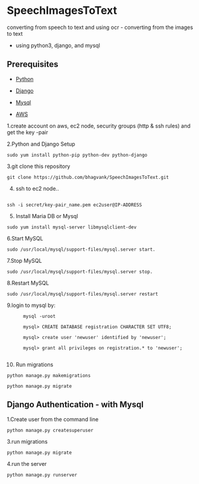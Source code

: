 # SpeechImagesToText
converting from speech to text and using ocr - converting from the images to text

  * using python3, django, and mysql
  
## Prerequisites

  * [Python](https://www.python.org/downloads/)

  * [Django](https://docs.djangoproject.com/en/2.0/topics/install/#installing-official-release)

  * [Mysql](https://dev.mysql.com/downloads/mysql/)
  
  * [AWS](https://aws.amazon.com)
  
1.create account on aws, ec2 node, security groups (http & ssh rules) and get the key -pair

2.Python and Django Setup
```
sudo yum install python-pip python-dev python-django
```

3.git clone this repository
```
git clone https://github.com/bhagvank/SpeechImagesToText.git

```

4. ssh to ec2 node..
```

ssh -i secret/key-pair_name.pem ec2user@IP-ADDRESS
```

5. Install Maria DB or Mysql 
```
sudo yum install mysql-server libmysqlclient-dev
```

6.Start MySQL
```
sudo /usr/local/mysql/support-files/mysql.server start.
```
7.Stop MySQL
```
sudo /usr/local/mysql/support-files/mysql.server stop.
```
8.Restart MySQL
```
sudo /usr/local/mysql/support-files/mysql.server restart
```
9.login to mysql by:
```
      mysql -uroot

      mysql> CREATE DATABASE registration CHARACTER SET UTF8;
      
      mysql> create user 'newuser' identified by 'newuser';

      mysql> grant all privileges on registration.* to 'newuser';
      
```  
10. Run migrations
```
python manage.py makemigrations

python manage.py migrate
```
## Django Authentication - with Mysql

1.Create user from the command line
```
python manage.py createsuperuser

```

3.run migrations
```
python manage.py migrate

```
4.run the server
```
python manage.py runserver
```


